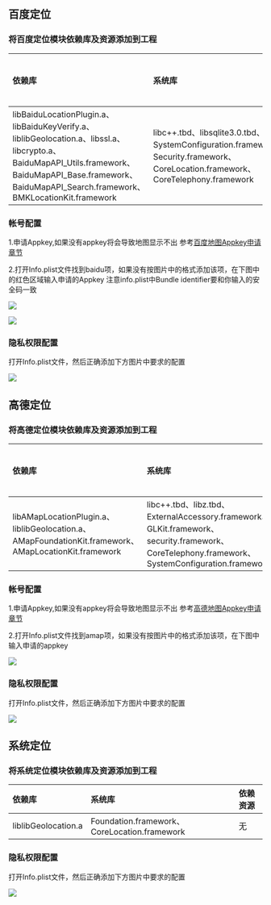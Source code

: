 ## 百度定位
### 将百度定位模块依赖库及资源添加到工程

|依赖库|系统库|依赖资源|
|:--|:--|:--|
|libBaiduLocationPlugin.a、libBaiduKeyVerify.a、liblibGeolocation.a、libssl.a、libcrypto.a、BaiduMapAPI_Utils.framework、BaiduMapAPI_Base.framework、BaiduMapAPI_Search.framework、BMKLocationKit.framework|libc++.tbd、libsqlite3.0.tbd、SystemConfiguration.framework、Security.framework、CoreLocation.framework、CoreTelephony.framework|无|

### 帐号配置
1.申请Appkey,如果没有appkey将会导致地图显示不出
 参考[百度地图Appkey申请章节](http://ask.dcloud.net.cn/article/29)

2.打开Info.plist文件找到baidu项，如果没有按图片中的格式添加该项，在下图中的红色区域输入申请的Appkey
注意info.plist中Bundle identifier要和你输入的安全码一致

![](https://img.cdn.aliyun.dcloud.net.cn/nativedocs/5SDKiOS/map/1153.png)

![](https://img.cdn.aliyun.dcloud.net.cn/nativedocs/5SDKiOS/map/2460.png)

### 隐私权限配置
打开Info.plist文件，然后正确添加下方图片中要求的配置

![](https://img.cdn.aliyun.dcloud.net.cn/nativedocs/5SDKiOS/geolocation/geolocation.png)

## 高德定位
### 将高德定位模块依赖库及资源添加到工程

|依赖库|系统库|依赖资源|
|:--|:--|:--|
|libAMapLocationPlugin.a、liblibGeolocation.a、AMapFoundationKit.framework、AMapLocationKit.framework|libc++.tbd、libz.tbd、ExternalAccessory.framework、GLKit.framework、security.framework、CoreTelephony.framework、SystemConfiguration.framework|无|

### 帐号配置
1.申请Appkey,如果没有appkey将会导致地图显示不出
 参考[高德地图Appkey申请章节](http://lbs.amap.com/api/ios-sdk/guide/create-project/get-key)

2.打开Info.plist文件找到amap项，如果没有按图片中的格式添加该项，在下图中输入申请的appkey
   
![](https://img.cdn.aliyun.dcloud.net.cn/nativedocs/5SDKiOS/map/28806.png)

### 隐私权限配置
打开Info.plist文件，然后正确添加下方图片中要求的配置

![](https://img.cdn.aliyun.dcloud.net.cn/nativedocs/5SDKiOS/geolocation/geolocation.png)

## 系统定位
### 将系统定位模块依赖库及资源添加到工程

|依赖库|系统库|依赖资源|
|:--|:--|:--|
|liblibGeolocation.a|Foundation.framework、CoreLocation.framework|无|

### 隐私权限配置
打开Info.plist文件，然后正确添加下方图片中要求的配置

![](https://img.cdn.aliyun.dcloud.net.cn/nativedocs/5SDKiOS/geolocation/geolocation.png)